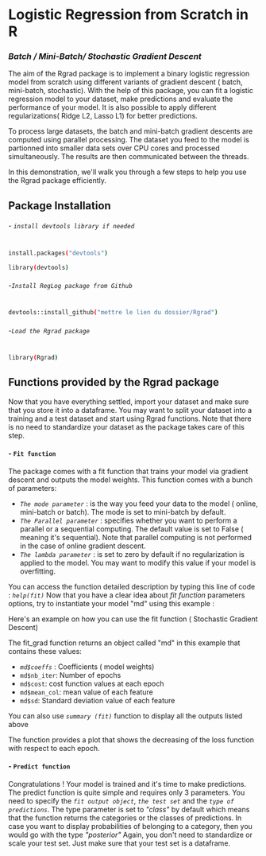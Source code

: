 # Logistic Regression from Scratch in R
### _Batch / Mini-Batch/ Stochastic Gradient Descent_

 The aim of the Rgrad package is to implement a binary logistic regression model from scratch using different variants of gradient descent ( batch, mini-batch, stochastic). With the help of this package, you can fit a logistic regression model to your dataset, make predictions and evaluate the performance of your model. It is also possible to apply different regularizations( Ridge L2, Lasso L1) for better predictions.

To process large datasets, the batch and mini-batch gradient descents are computed using parallel processing. 
The dataset you feed to the model is partionned into smaller data sets over CPU cores and processed simultaneously. The results are then communicated between the threads. 

In this demonstration, we'll walk you through a few steps to help you use the Rgrad package efficiently.


## Package Installation

###### - `install devtools library if needed`
#

```sh
install.packages("devtools") 

library(devtools)
```
###### -`Install RegLog package from Github`
#

```sh
devtools::install_github("mettre le lien du dossier/Rgrad")
```

###### -`Load the Rgrad package`
#

```sh
library(Rgrad)
```

## Functions provided by the Rgrad package

Now that you have everything settled, import your dataset and make sure that you store it into a dataframe.
You may want to split your dataset into a training and a test dataset and start using Rgrad functions.
Note that there is no need to standardize your dataset as the package takes care of this step.

#### - `Fit function` 

The package comes with a fit function that trains your model via gradient descent and outputs the model weights. This function comes with a bunch of parameters: 

- _`The mode parameter`_ : is the way you feed your data to the model ( online, mini-batch or batch). The mode is set to mini-batch by default. 
- _`The Parallel parameter`_ : specifies whether you want to perform a parallel or a sequential computing. The default value is set to False ( meaning it's sequential). Note that parallel computing is not performed in the case of online gradient descent. 
- _`The lambda parameter`_ : is set to zero by default if no regularization is applied to the model. You may want to modify this value if your model is overfitting.

You can access the function detailed description by typing this line of code : _`help(fit)`_
Now that you have a clear idea about _fit function_ parameters options, try to instantiate your model "md" using this example :

Here's an example on how you can use the fit function ( Stochastic Gradient Descent)
 
The fit_grad function returns an object called "md" in this example that contains these values:
- _`md$coeffs`_ : Coefficients ( model weights)
- `md$nb_iter`: Number of epochs 
- `md$cost`: cost function values at each epoch
- `md$mean_col`: mean value of each feature
- `md$sd`: Standard deviation value of each feature

You can also use _`summary (fit)`_ function  to display all the outputs listed above

The function provides a plot that shows the decreasing of the loss function with respect to each epoch. 

#### - `Predict function` 

Congratulations ! Your model is trained and it's time to make predictions. 
The predict function is quite simple and requires only 3 parameters. 
You need to specify the _`fit output object`_, _`the test set`_ and the _`type of predictions`_. The type parameter is set to _"class"_ by default which means that the function returns the categories or the classes of predictions. In case you want to display probabilities of belonging to a category, then you would go with the type _"posterior"_
Again, you don't need to standardize or scale your test set. Just make sure that your test set is a dataframe.
